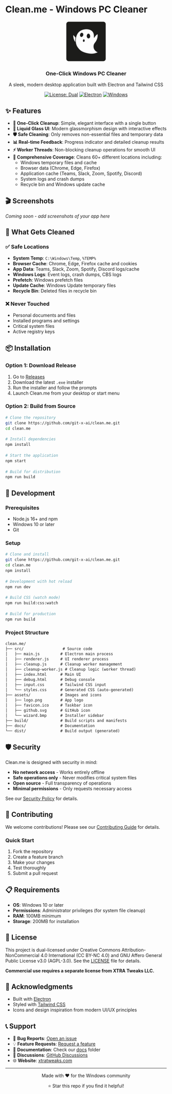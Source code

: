 # Clean.me - Windows PC Cleaner

<div align="center">
  <img src="assets/logo.png" alt="Clean.me Logo" width="128" height="128">
  
  <h3>One-Click Windows PC Cleaner</h3>
  <p>A sleek, modern desktop application built with Electron and Tailwind CSS</p>
  
  [![License: Dual](https://img.shields.io/badge/License-Dual-green.svg)](LICENSE)
  [![Electron](https://img.shields.io/badge/Electron-38.1.2-blue.svg)](https://electronjs.org/)
  [![Windows](https://img.shields.io/badge/Platform-Windows-blue.svg)](https://www.microsoft.com/windows)
</div>

## ✨ Features

- **🎯 One-Click Cleanup**: Simple, elegant interface with a single button
- **🎨 Liquid Glass UI**: Modern glassmorphism design with interactive effects
- **🛡️ Safe Cleaning**: Only removes non-essential files and temporary data
- **📊 Real-time Feedback**: Progress indicator and detailed cleanup results
- **⚡ Worker Threads**: Non-blocking cleanup operations for smooth UI
- **🚀 Comprehensive Coverage**: Cleans 60+ different locations including:
  - Windows temporary files and cache
  - Browser data (Chrome, Edge, Firefox)
  - Application cache (Teams, Slack, Zoom, Spotify, Discord)
  - System logs and crash dumps
  - Recycle bin and Windows update cache

## 🎬 Screenshots

*Coming soon - add screenshots of your app here*

## 🔧 What Gets Cleaned

### ✅ Safe Locations
- **System Temp**: `C:\Windows\Temp`, `%TEMP%`
- **Browser Cache**: Chrome, Edge, Firefox cache and cookies
- **App Data**: Teams, Slack, Zoom, Spotify, Discord logs/cache
- **Windows Logs**: Event logs, crash dumps, CBS logs
- **Prefetch**: Windows prefetch files
- **Update Cache**: Windows Update temporary files
- **Recycle Bin**: Deleted files in recycle bin

### ❌ Never Touched
- Personal documents and files
- Installed programs and settings
- Critical system files
- Active registry keys

## 📦 Installation

### Option 1: Download Release
1. Go to [Releases](https://github.com/git-x-ai/clean.me/releases)
2. Download the latest `.exe` installer
3. Run the installer and follow the prompts
4. Launch Clean.me from your desktop or start menu

### Option 2: Build from Source
```bash
# Clone the repository
git clone https://github.com/git-x-ai/clean.me.git
cd clean.me

# Install dependencies
npm install

# Start the application
npm start

# Build for distribution
npm run build
```

## 🚀 Development

### Prerequisites
- Node.js 16+ and npm
- Windows 10 or later
- Git

### Setup
```bash
# Clone and install
git clone https://github.com/git-x-ai/clean.me.git
cd clean.me
npm install

# Development with hot reload
npm run dev

# Build CSS (watch mode)
npm run build:css:watch

# Build for production
npm run build
```

### Project Structure
```
clean.me/
├── src/                 # Source code
│   ├── main.js         # Electron main process
│   ├── renderer.js     # UI renderer process
│   ├── cleanup.js      # Cleanup worker management
│   ├── cleanup-worker.js # Cleanup logic (worker thread)
│   ├── index.html      # Main UI
│   ├── debug.html      # Debug console
│   ├── input.css       # Tailwind CSS input
│   └── styles.css      # Generated CSS (auto-generated)
├── assets/             # Images and icons
│   ├── logo.png        # App logo
│   ├── favicon.ico     # Taskbar icon
│   ├── github.svg      # GitHub icon
│   └── wizard.bmp      # Installer sidebar
├── build/              # Build scripts and manifests
├── docs/               # Documentation
└── dist/               # Build output (generated)
```

## 🛡️ Security

Clean.me is designed with security in mind:
- **No network access** - Works entirely offline
- **Safe operations only** - Never modifies critical system files
- **Open source** - Full transparency of operations
- **Minimal permissions** - Only requests necessary access

See our [Security Policy](docs/SECURITY.md) for details.

## 🤝 Contributing

We welcome contributions! Please see our [Contributing Guide](docs/CONTRIBUTING.md) for details.

### Quick Start
1. Fork the repository
2. Create a feature branch
3. Make your changes
4. Test thoroughly
5. Submit a pull request

## 📋 Requirements

- **OS**: Windows 10 or later
- **Permissions**: Administrator privileges (for system file cleanup)
- **RAM**: 100MB minimum
- **Storage**: 200MB for installation

## 📄 License

This project is dual-licensed under Creative Commons Attribution-NonCommercial 4.0 International (CC BY-NC 4.0) and GNU Affero General Public License v3.0 (AGPL-3.0). See the [LICENSE](LICENSE) file for details.

**Commercial use requires a separate license from XTRA Tweaks LLC.**

## 🙏 Acknowledgments

- Built with [Electron](https://electronjs.org/)
- Styled with [Tailwind CSS](https://tailwindcss.com/)
- Icons and design inspiration from modern UI/UX principles

## 📞 Support

- 🐛 **Bug Reports**: [Open an issue](https://github.com/git-x-ai/clean.me/issues)
- 💡 **Feature Requests**: [Request a feature](https://github.com/git-x-ai/clean.me/issues)
- 📖 **Documentation**: Check our [docs](docs/) folder
- 💬 **Discussions**: [GitHub Discussions](https://github.com/git-x-ai/clean.me/discussions)
- 🌐 **Website**: [xtratweaks.com](https://xtratweaks.com)

---

<div align="center">
  <p>Made with ❤️ for the Windows community</p>
  <p>⭐ Star this repo if you find it helpful!</p>
</div>
